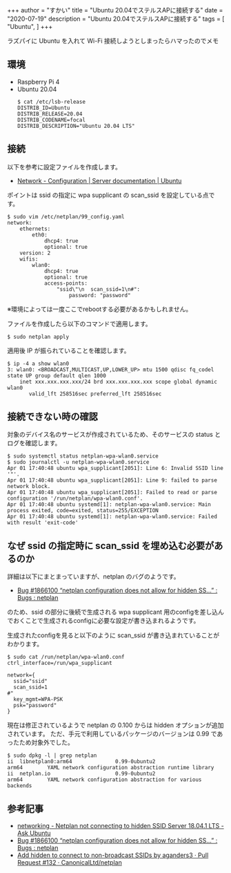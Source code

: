 +++
author = "すかい"
title = "Ubuntu 20.04でステルスAPに接続する"
date = "2020-07-19"
description = "Ubuntu 20.04でステルスAPに接続する"
tags = [
    "Ubuntu",
]
+++

ラズパイに Ubuntu を入れて Wi-Fi 接続しようとしまったらハマったのでメモ

## 環境

- Raspberry Pi 4
- Ubuntu 20.04
  ```
  $ cat /etc/lsb-release
  DISTRIB_ID=Ubuntu
  DISTRIB_RELEASE=20.04
  DISTRIB_CODENAME=focal
  DISTRIB_DESCRIPTION="Ubuntu 20.04 LTS"
  ```

## 接続

以下を参考に設定ファイルを作成します。

- [Network - Configuration | Server documentation | Ubuntu](https://ubuntu.com/server/docs/network-configuration)

ポイントは ssid の指定に wpa supplicant の scan_ssid を設定している点です。

```
$ sudo vim /etc/netplan/99_config.yaml
network:
    ethernets:
        eth0:
            dhcp4: true
            optional: true
    version: 2
    wifis:
        wlan0:
            dhcp4: true
            optional: true
            access-points:
                "ssid\"\n  scan_ssid=1\n#":
                    password: "password"
```

※環境によっては一度ここでrebootする必要があるかもしれません。

ファイルを作成したら以下のコマンドで適用します。

```
$ sudo netplan apply
```

適用後 IP が振られていることを確認します。

```
$ ip -4 a show wlan0
3: wlan0: <BROADCAST,MULTICAST,UP,LOWER_UP> mtu 1500 qdisc fq_codel state UP group default qlen 1000
    inet xxx.xxx.xxx.xxx/24 brd xxx.xxx.xxx.xxx scope global dynamic wlan0
       valid_lft 258516sec preferred_lft 258516sec
```

## 接続できない時の確認

対象のデバイス名のサービスが作成されているため、そのサービスの status とログを確認します。

```
$ sudo systemctl status netplan-wpa-wlan0.service
$ sudo journalctl -u netplan-wpa-wlan0.service
Apr 01 17:40:48 ubuntu wpa_supplicant[2051]: Line 6: Invalid SSID line '"'.
Apr 01 17:40:48 ubuntu wpa_supplicant[2051]: Line 9: failed to parse network block.
Apr 01 17:40:48 ubuntu wpa_supplicant[2051]: Failed to read or parse configuration '/run/netplan/wpa-wlan0.conf'.
Apr 01 17:40:48 ubuntu systemd[1]: netplan-wpa-wlan0.service: Main process exited, code=exited, status=255/EXCEPTION
Apr 01 17:40:48 ubuntu systemd[1]: netplan-wpa-wlan0.service: Failed with result 'exit-code'
```

## なぜ ssid の指定時に scan_ssid を埋め込む必要があるのか

詳細は以下にまとまっていますが、netplan のバグのようです。

- [Bug #1866100 “netplan configuration does not allow for hidden SS...” : Bugs : netplan](https://bugs.launchpad.net/netplan/+bug/1866100)

のため、ssid の部分に後続で生成される wpa supplicant 用のconfigを差し込んでおくことで生成されるconfigに必要な設定が書き込まれるようです。

生成されたconfigを見ると以下のように scan_ssid が書き込まれていることがわかります。

```
$ sudo cat /run/netplan/wpa-wlan0.conf
ctrl_interface=/run/wpa_supplicant

network={
  ssid="ssid"
  scan_ssid=1
#"
  key_mgmt=WPA-PSK
  psk="password"
}
```

現在は修正されているようで netplan の 0.100 からは hidden オプションが追加されています。
ただ、手元で利用しているパッケージのバージョンは 0.99 であったため対象外でした。

```
$ sudo dpkg -l | grep netplan
ii  libnetplan0:arm64              0.99-0ubuntu2                     arm64        YAML network configuration abstraction runtime library
ii  netplan.io                     0.99-0ubuntu2                     arm64        YAML network configuration abstraction for various backends
```

## 参考記事

- [networking - Netplan not connecting to hidden SSID Server 18.04.1 LTS - Ask Ubuntu](https://askubuntu.com/questions/1111494/netplan-not-connecting-to-hidden-ssid-server-18-04-1-lts)
- [Bug #1866100 “netplan configuration does not allow for hidden SS...” : Bugs : netplan](https://bugs.launchpad.net/netplan/+bug/1866100)
- [Add hidden to connect to non-broadcast SSIDs by aganders3 · Pull Request #132 · CanonicalLtd/netplan](https://github.com/CanonicalLtd/netplan/pull/132)
